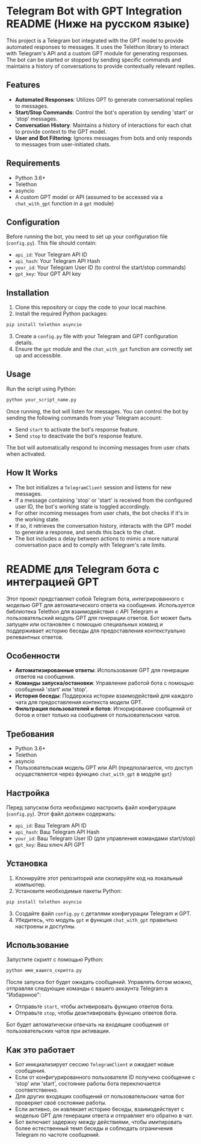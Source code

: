 # Telegram Bot with GPT Integration README (Ниже на русском языке)

This project is a Telegram bot integrated with the GPT model to provide automated responses to messages. It uses the Telethon library to interact with Telegram's API and a custom GPT module for generating responses. The bot can be started or stopped by sending specific commands and maintains a history of conversations to provide contextually relevant replies.

## Features

- **Automated Responses**: Utilizes GPT to generate conversational replies to messages.
- **Start/Stop Commands**: Control the bot's operation by sending 'start' or 'stop' messages.
- **Conversation History**: Maintains a history of interactions for each chat to provide context to the GPT model.
- **User and Bot Filtering**: Ignores messages from bots and only responds to messages from user-initiated chats.

## Requirements

- Python 3.6+
- Telethon
- asyncio
- A custom GPT model or API (assumed to be accessed via a `chat_with_gpt` function in a `gpt` module)

## Configuration

Before running the bot, you need to set up your configuration file (`config.py`). This file should contain:

- `api_id`: Your Telegram API ID
- `api_hash`: Your Telegram API Hash
- `your_id`: Your Telegram User ID (to control the start/stop commands)
- `gpt_key`: Your GPT API key

## Installation

1. Clone this repository or copy the code to your local machine.
2. Install the required Python packages:

```bash
pip install telethon asyncio
```

3. Create a `config.py` file with your Telegram and GPT configuration details.
4. Ensure the `gpt` module and the `chat_with_gpt` function are correctly set up and accessible.

## Usage

Run the script using Python:

```bash
python your_script_name.py
```

Once running, the bot will listen for messages. You can control the bot by sending the following commands from your Telegram account:

- Send `start` to activate the bot's response feature.
- Send `stop` to deactivate the bot's response feature.

The bot will automatically respond to incoming messages from user chats when activated.

## How It Works

- The bot initializes a `TelegramClient` session and listens for new messages.
- If a message containing 'stop' or 'start' is received from the configured user ID, the bot's working state is toggled accordingly.
- For other incoming messages from user chats, the bot checks if it's in the working state.
- If so, it retrieves the conversation history, interacts with the GPT model to generate a response, and sends this back to the chat.
- The bot includes a delay between actions to mimic a more natural conversation pace and to comply with Telegram's rate limits.



# README для Telegram бота с интеграцией GPT

Этот проект представляет собой Telegram бота, интегрированного с моделью GPT для автоматического ответа на сообщения. Используется библиотека Telethon для взаимодействия с API Telegram и пользовательский модуль GPT для генерации ответов. Бот может быть запущен или остановлен с помощью специальных команд и поддерживает историю беседы для предоставления контекстуально релевантных ответов.

## Особенности

- **Автоматизированные ответы**: Использование GPT для генерации ответов на сообщения.
- **Команды запуска/остановки**: Управление работой бота с помощью сообщений 'start' или 'stop'.
- **История беседы**: Поддержка истории взаимодействий для каждого чата для предоставления контекста модели GPT.
- **Фильтрация пользователей и ботов**: Игнорирование сообщений от ботов и ответ только на сообщения от пользовательских чатов.

## Требования

- Python 3.6+
- Telethon
- asyncio
- Пользовательская модель GPT или API (предполагается, что доступ осуществляется через функцию `chat_with_gpt` в модуле `gpt`)

## Настройка

Перед запуском бота необходимо настроить файл конфигурации (`config.py`). Этот файл должен содержать:

- `api_id`: Ваш Telegram API ID
- `api_hash`: Ваш Telegram API Hash
- `your_id`: Ваш Telegram User ID (для управления командами start/stop)
- `gpt_key`: Ваш ключ API GPT

## Установка

1. Клонируйте этот репозиторий или скопируйте код на локальный компьютер.
2. Установите необходимые пакеты Python:

```bash
pip install telethon asyncio
```

3. Создайте файл `config.py` с деталями конфигурации Telegram и GPT.
4. Убедитесь, что модуль `gpt` и функция `chat_with_gpt` правильно настроены и доступны.

## Использование

Запустите скрипт с помощью Python:

```bash
python имя_вашего_скрипта.py
```

После запуска бот будет ожидать сообщений. Управлять ботом можно, отправляя следующие команды с вашего аккаунта Telegram в "Избарнное":

- Отправьте `start`, чтобы активировать функцию ответов бота.
- Отправьте `stop`, чтобы деактивировать функцию ответов бота.

Бот будет автоматически отвечать на входящие сообщения от пользовательских чатов при активации.

## Как это работает

- Бот инициализирует сессию `TelegramClient` и ожидает новые сообщения.
- Если от конфигурированного пользователя ID получено сообщение с 'stop' или 'start', состояние работы бота переключается соответственно.
- Для других входящих сообщений от пользовательских чатов бот проверяет своё состояние работы.
- Если активно, он извлекает историю беседы, взаимодействует с моделью GPT для генерации ответа и отправляет его обратно в чат.
- Бот включает задержку между действиями, чтобы имитировать более естественный темп беседы и соблюдать ограничения Telegram по частоте сообщений.


